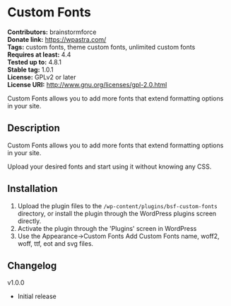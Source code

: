 # Custom Fonts #
**Contributors:** brainstormforce  
**Donate link:** https://wpastra.com/  
**Tags:** custom fonts, theme custom fonts, unlimited custom fonts  
**Requires at least:** 4.4  
**Tested up to:** 4.8.1  
**Stable tag:** 1.0.1  
**License:** GPLv2 or later  
**License URI:** http://www.gnu.org/licenses/gpl-2.0.html  

Custom Fonts allows you to add more fonts that extend formatting options in your site.

## Description ##

Custom Fonts allows you to add more fonts that extend formatting options in your site.

Upload your desired fonts and start using it without knowing any CSS.

## Installation ##

1. Upload the plugin files to the `/wp-content/plugins/bsf-custom-fonts` directory, or install the plugin through the WordPress plugins screen directly.
2. Activate the plugin through the 'Plugins' screen in WordPress
3. Use the Appearance->Custom Fonts Add Custom Fonts name, woff2, woff, ttf, eot and svg files.

## Changelog ##

v1.0.0
* Initial release
